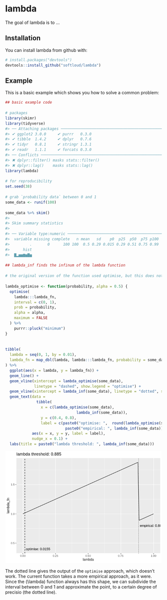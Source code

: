 
<!-- README.md is generated from README.Rmd. Please edit that file -->

# lambda

The goal of lambda is to …

## Installation

You can install lambda from github with:

``` r
# install.packages("devtools")
devtools::install_github("softloud/lambda")
```

## Example

This is a basic example which shows you how to solve a common problem:

``` r
## basic example code

# packages
library(skimr)
library(tidyverse)
#> ── Attaching packages ─────────────────────────────────────────────────────────── tidyverse 1.2.1 ──
#> ✔ ggplot2 3.0.0     ✔ purrr   0.3.0
#> ✔ tibble  1.4.2     ✔ dplyr   0.7.6
#> ✔ tidyr   0.8.1     ✔ stringr 1.3.1
#> ✔ readr   1.1.1     ✔ forcats 0.3.0
#> ── Conflicts ────────────────────────────────────────────────────────────── tidyverse_conflicts() ──
#> ✖ dplyr::filter() masks stats::filter()
#> ✖ dplyr::lag()    masks stats::lag()
library(lambda)

# for reproducibility
set.seed(38)

# grab `probability data` between 0 and 1
some_data <- runif(100)

some_data %>% skim()
#> 
#> Skim summary statistics
#> 
#> ── Variable type:numeric ───────────────────────────────────────────────────────────────────────────
#>  variable missing complete   n mean   sd    p0  p25  p50  p75 p100
#>         .       0      100 100  0.5 0.29 0.015 0.29 0.51 0.75 0.99
#>      hist
#>  ▇▂▅▅▆▅▇▅

## lambda_inf finds the infinum of the lambda function

# the original version of the function used optimise, but this does not find the correct point in the output of the function

lambda_optimise <- function(probability, alpha = 0.5) {
  optimise(
    lambda:::lambda_fn,
    interval = c(0, 1),
    prob = probability,
    alpha = alpha,
    maximum = FALSE
  ) %>%
    purrr::pluck("minimum")
}


tibble(
  lambda = seq(0, 1, by = 0.01),
  lambda_fn = map_dbl(lambda, lambda:::lambda_fn, probability = some_data)
) %>% 
  ggplot(aes(x = lambda, y = lambda_fn)) +
  geom_line() +
  geom_vline(xintercept = lambda_optimise(some_data),
             linetype = "dashed", show.legend = "optimise") +
  geom_vline(xintercept = lambda_inf(some_data), linetype = "dotted", show.legend = "empirical") +
  geom_text(data = 
              tibble(
                x = c(lambda_optimise(some_data),
                                lambda_inf(some_data)),
                y = c(0.4, 0.8),
                label = c(paste0("optimise: ",  round(lambda_optimise(some_data), 4)), 
                           paste0("empirical: ", lambda_inf(some_data)))), 
            aes(x = x, y = y, label = label),
            nudge_x = 0.1) +
  labs(title = paste0("lambda threshold: ", lambda_inf(some_data)))
```

![](README-example-1.png)<!-- -->

The dotted line gives the output of the `optimise` approach, which
doesn’t work. The current function takes a more empirical approach, as
it were. Since the \(\lambda\) function always has this shape, we can
subdivide the interval between 0 and 1 and approximate the point, to a
certain degree of precisio (the dotted line).
